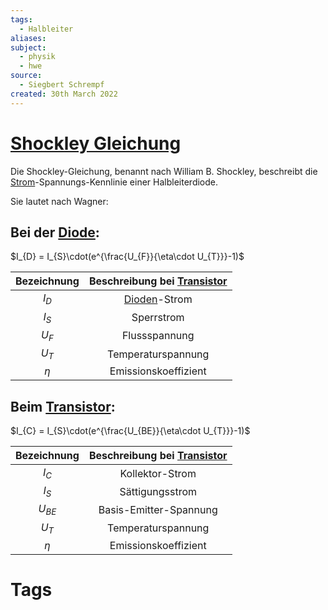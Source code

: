 ```yaml
---
tags:
  - Halbleiter
aliases: 
subject:
  - physik
  - hwe
source:
  - Siegbert Schrempf
created: 30th March 2022
---
```


# [Shockley Gleichung](https://de.wikipedia.org/wiki/Shockley-Gleichung)

Die Shockley-Gleichung, benannt nach William B. Shockley, beschreibt die [Strom](../Elektrotechnik/elektrischer%20Strom.md)-Spannungs-Kennlinie einer Halbleiterdiode.

Sie lautet nach Wagner:

## Bei der [Diode](../Hardwareentwicklung/Halbleiter/Diode.md):

$I_{D} = I_{S}\cdot(e^{\frac{U_{F}}{\eta\cdot U_{T}}}-1)$

| Bezeichnung | Beschreibung bei [Transistor](../Hardwareentwicklung/Halbleiter/{MOC}%20Transistor.md) |
|:-----------:|:---------------------------:|
|   $I_{D}$   |        [Dioden](Dioden.md)-Strom         |
|   $I_{S}$   |         Sperrstrom          |
|   $U_{F}$   |        Flussspannung        |
|   $U_{T}$   |     Temperaturspannung      |
|     $\eta$     |    Emissionskoeffizient     | 

## Beim [Transistor](../Hardwareentwicklung/Halbleiter/{MOC}%20Transistor.md):

$I_{C} = I_{S}\cdot(e^{\frac{U_{BE}}{\eta\cdot U_{T}}}-1)$

| Bezeichnung | Beschreibung bei [Transistor](../Hardwareentwicklung/Halbleiter/{MOC}%20Transistor.md) |
|:-----------:|:---------------------------:|
|   $I_{C}$   |       Kollektor-Strom       |
|   $I_{S}$   |       Sättigungsstrom       |
|  $U_{BE}$   |   Basis-Emitter-Spannung    |
|   $U_{T}$   |     Temperaturspannung      | 
|     $\eta$     |    Emissionskoeffizient     |

# Tags
